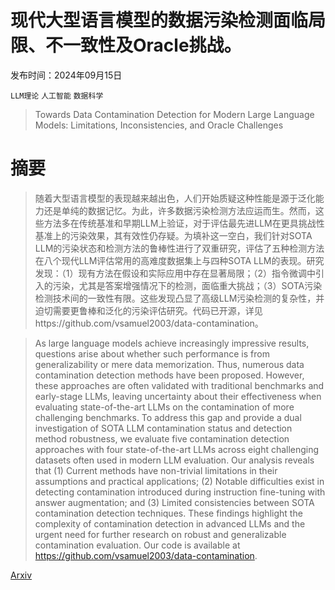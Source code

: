 # 现代大型语言模型的数据污染检测面临局限、不一致性及Oracle挑战。

发布时间：2024年09月15日

`LLM理论` `人工智能` `数据科学`

> Towards Data Contamination Detection for Modern Large Language Models: Limitations, Inconsistencies, and Oracle Challenges

# 摘要

> 随着大型语言模型的表现越来越出色，人们开始质疑这种性能是源于泛化能力还是单纯的数据记忆。为此，许多数据污染检测方法应运而生。然而，这些方法多在传统基准和早期LLM上验证，对于评估最先进LLM在更具挑战性基准上的污染效果，其有效性仍存疑。为填补这一空白，我们针对SOTA LLM的污染状态和检测方法的鲁棒性进行了双重研究，评估了五种检测方法在八个现代LLM评估常用的高难度数据集上与四种SOTA LLM的表现。研究发现：（1）现有方法在假设和实际应用中存在显著局限；（2）指令微调中引入的污染，尤其是答案增强情况下的检测，面临重大挑战；（3）SOTA污染检测技术间的一致性有限。这些发现凸显了高级LLM污染检测的复杂性，并迫切需要更鲁棒和泛化的污染评估研究。代码已开源，详见https://github.com/vsamuel2003/data-contamination。

> As large language models achieve increasingly impressive results, questions arise about whether such performance is from generalizability or mere data memorization. Thus, numerous data contamination detection methods have been proposed. However, these approaches are often validated with traditional benchmarks and early-stage LLMs, leaving uncertainty about their effectiveness when evaluating state-of-the-art LLMs on the contamination of more challenging benchmarks. To address this gap and provide a dual investigation of SOTA LLM contamination status and detection method robustness, we evaluate five contamination detection approaches with four state-of-the-art LLMs across eight challenging datasets often used in modern LLM evaluation. Our analysis reveals that (1) Current methods have non-trivial limitations in their assumptions and practical applications; (2) Notable difficulties exist in detecting contamination introduced during instruction fine-tuning with answer augmentation; and (3) Limited consistencies between SOTA contamination detection techniques. These findings highlight the complexity of contamination detection in advanced LLMs and the urgent need for further research on robust and generalizable contamination evaluation. Our code is available at https://github.com/vsamuel2003/data-contamination.

[Arxiv](https://arxiv.org/abs/2409.09927)